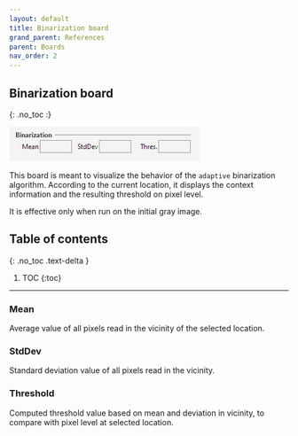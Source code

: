 ```yaml
---
layout: default
title: Binarization board
grand_parent: References
parent: Boards
nav_order: 2
---
```

## Binarization board
{: .no_toc :}

![](../assets/images/binarization_board.png)

This board is meant to visualize the behavior of the `adaptive` binarization algorithm.
According to the current location, it displays the context information and the resulting threshold
on pixel level.

It is effective only when run on the initial gray image.

## Table of contents
{: .no_toc .text-delta }

1. TOC
{:toc}

---

### Mean
Average value of all pixels read in the vicinity of the selected location.

### StdDev
Standard deviation value of all pixels read in the vicinity.

### Threshold
Computed threshold value based on mean and deviation in vicinity,
to compare with pixel level at selected location.
